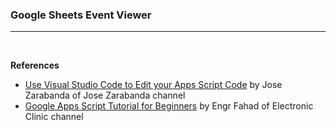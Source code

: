 ### **Google Sheets Event Viewer**


---
<br  />

**References**
* [Use Visual Studio Code to Edit your Apps Script Code][Clasp YouTube Link] by Jose Zarabanda of Jose Zarabanda channel
* [Google Apps Script Tutorial for Beginners][Google Sheets IOT Data Logging YouTube Link] by Engr Fahad of Electronic Clinic channel

<!-- Reusable and Invisible URL Definitions  -->
[Google Sheets IOT Data Logging YouTube Link]: https://www.youtube.com/watch?v=OtPWCBL9sdY
[Clasp YouTube Link]: https://www.youtube.com/watch?v=tWhXjVVLAYk
